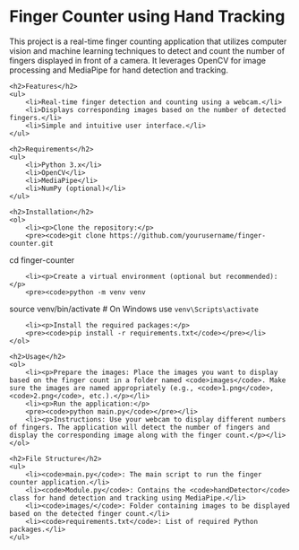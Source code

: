 <!DOCTYPE html>
<html lang="en">
<head>
    <meta charset="UTF-8">
    <meta name="viewport" content="width=device-width, initial-scale=1.0">
    <title>Finger Counter using Hand Tracking</title>
</head>
<body>
    <h1>Finger Counter using Hand Tracking</h1>
    <p>This project is a real-time finger counting application that utilizes computer vision and machine learning techniques to detect and count the number of fingers displayed in front of a camera. It leverages OpenCV for image processing and MediaPipe for hand detection and tracking.</p>
    
    <h2>Features</h2>
    <ul>
        <li>Real-time finger detection and counting using a webcam.</li>
        <li>Displays corresponding images based on the number of detected fingers.</li>
        <li>Simple and intuitive user interface.</li>
    </ul>

    <h2>Requirements</h2>
    <ul>
        <li>Python 3.x</li>
        <li>OpenCV</li>
        <li>MediaPipe</li>
        <li>NumPy (optional)</li>
    </ul>

    <h2>Installation</h2>
    <ol>
        <li><p>Clone the repository:</p>
        <pre><code>git clone https://github.com/yourusername/finger-counter.git
cd finger-counter</code></pre></li>
        
        <li><p>Create a virtual environment (optional but recommended):</p>
        <pre><code>python -m venv venv
source venv/bin/activate # On Windows use `venv\Scripts\activate`</code></pre></li>
        
        <li><p>Install the required packages:</p>
        <pre><code>pip install -r requirements.txt</code></pre></li>
    </ol>

    <h2>Usage</h2>
    <ol>
        <li><p>Prepare the images: Place the images you want to display based on the finger count in a folder named <code>images</code>. Make sure the images are named appropriately (e.g., <code>1.png</code>, <code>2.png</code>, etc.).</p></li>
        <li><p>Run the application:</p>
        <pre><code>python main.py</code></pre></li>
        <li><p>Instructions: Use your webcam to display different numbers of fingers. The application will detect the number of fingers and display the corresponding image along with the finger count.</p></li>
    </ol>

    <h2>File Structure</h2>
    <ul>
        <li><code>main.py</code>: The main script to run the finger counter application.</li>
        <li><code>Module.py</code>: Contains the <code>handDetector</code> class for hand detection and tracking using MediaPipe.</li>
        <li><code>images/</code>: Folder containing images to be displayed based on the detected finger count.</li>
        <li><code>requirements.txt</code>: List of required Python packages.</li>
    </ul>

</body>
</html>
